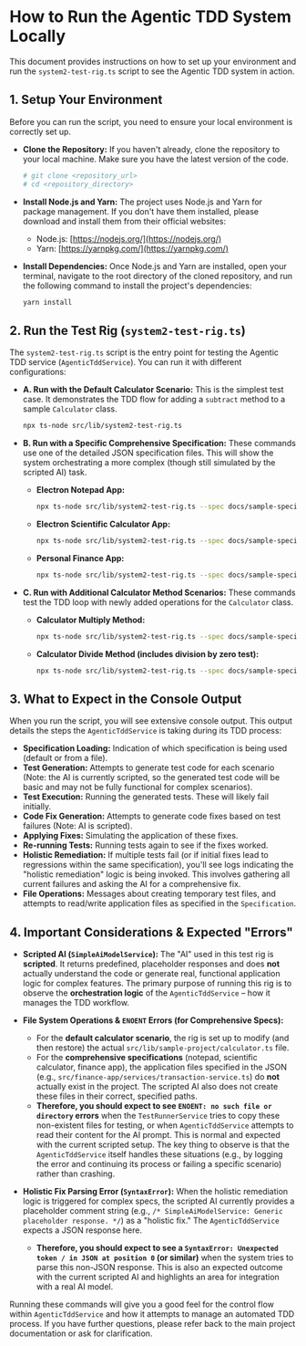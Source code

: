 # How to Run the Agentic TDD System Locally

This document provides instructions on how to set up your environment and run the `system2-test-rig.ts` script to see the Agentic TDD system in action.

## 1. Setup Your Environment

Before you can run the script, you need to ensure your local environment is correctly set up.

*   **Clone the Repository:**
    If you haven't already, clone the repository to your local machine. Make sure you have the latest version of the code.
    ```bash
    # git clone <repository_url>
    # cd <repository_directory>
    ```

*   **Install Node.js and Yarn:**
    The project uses Node.js and Yarn for package management. If you don't have them installed, please download and install them from their official websites:
    *   Node.js: [https://nodejs.org/](https://nodejs.org/)
    *   Yarn: [https://yarnpkg.com/](https://yarnpkg.com/)

*   **Install Dependencies:**
    Once Node.js and Yarn are installed, open your terminal, navigate to the root directory of the cloned repository, and run the following command to install the project's dependencies:
    ```bash
    yarn install
    ```

## 2. Run the Test Rig (`system2-test-rig.ts`)

The `system2-test-rig.ts` script is the entry point for testing the Agentic TDD service (`AgenticTddService`). You can run it with different configurations:

*   **A. Run with the Default Calculator Scenario:**
    This is the simplest test case. It demonstrates the TDD flow for adding a `subtract` method to a sample `Calculator` class.
    ```bash
    npx ts-node src/lib/system2-test-rig.ts
    ```

*   **B. Run with a Specific Comprehensive Specification:**
    These commands use one of the detailed JSON specification files. This will show the system orchestrating a more complex (though still simulated by the scripted AI) task.
    *   **Electron Notepad App:**
        ```bash
        npx ts-node src/lib/system2-test-rig.ts --spec docs/sample-specifications/electron-notepad-spec.json
        ```
    *   **Electron Scientific Calculator App:**
        ```bash
        npx ts-node src/lib/system2-test-rig.ts --spec docs/sample-specifications/electron-scientific-calculator-spec.json
        ```
    *   **Personal Finance App:**
        ```bash
        npx ts-node src/lib/system2-test-rig.ts --spec docs/sample-specifications/personal-finance-app-spec.json
        ```

*   **C. Run with Additional Calculator Method Scenarios:**
    These commands test the TDD loop with newly added operations for the `Calculator` class.
    *   **Calculator Multiply Method:**
        ```bash
        npx ts-node src/lib/system2-test-rig.ts --spec docs/sample-specifications/calculator-multiply-spec.json
        ```
    *   **Calculator Divide Method (includes division by zero test):**
        ```bash
        npx ts-node src/lib/system2-test-rig.ts --spec docs/sample-specifications/calculator-divide-spec.json
        ```

## 3. What to Expect in the Console Output

When you run the script, you will see extensive console output. This output details the steps the `AgenticTddService` is taking during its TDD process:

*   **Specification Loading:** Indication of which specification is being used (default or from a file).
*   **Test Generation:** Attempts to generate test code for each scenario (Note: the AI is currently scripted, so the generated test code will be basic and may not be fully functional for complex scenarios).
*   **Test Execution:** Running the generated tests. These will likely fail initially.
*   **Code Fix Generation:** Attempts to generate code fixes based on test failures (Note: AI is scripted).
*   **Applying Fixes:** Simulating the application of these fixes.
*   **Re-running Tests:** Running tests again to see if the fixes worked.
*   **Holistic Remediation:** If multiple tests fail (or if initial fixes lead to regressions within the same specification), you'll see logs indicating the "holistic remediation" logic is being invoked. This involves gathering all current failures and asking the AI for a comprehensive fix.
*   **File Operations:** Messages about creating temporary test files, and attempts to read/write application files as specified in the `Specification`.

## 4. Important Considerations & Expected "Errors"

*   **Scripted AI (`SimpleAiModelService`):**
    The "AI" used in this test rig is **scripted**. It returns predefined, placeholder responses and does **not** actually understand the code or generate real, functional application logic for complex features. The primary purpose of running this rig is to observe the **orchestration logic** of the `AgenticTddService` – how it manages the TDD workflow.

*   **File System Operations & `ENOENT` Errors (for Comprehensive Specs):**
    *   For the **default calculator scenario**, the rig is set up to modify (and then restore) the actual `src/lib/sample-project/calculator.ts` file.
    *   For the **comprehensive specifications** (notepad, scientific calculator, finance app), the application files specified in the JSON (e.g., `src/finance-app/services/transaction-service.ts`) do **not** actually exist in the project. The scripted AI also does not create these files in their correct, specified paths.
    *   **Therefore, you should expect to see `ENOENT: no such file or directory` errors** when the `TestRunnerService` tries to copy these non-existent files for testing, or when `AgenticTddService` attempts to read their content for the AI prompt. This is normal and expected with the current scripted setup. The key thing to observe is that the `AgenticTddService` itself handles these situations (e.g., by logging the error and continuing its process or failing a specific scenario) rather than crashing.

*   **Holistic Fix Parsing Error (`SyntaxError`):**
    When the holistic remediation logic is triggered for complex specs, the scripted AI currently provides a placeholder comment string (e.g., `/* SimpleAiModelService: Generic placeholder response. */`) as a "holistic fix." The `AgenticTddService` expects a JSON response here.
    *   **Therefore, you should expect to see a `SyntaxError: Unexpected token / in JSON at position 0` (or similar)** when the system tries to parse this non-JSON response. This is also an expected outcome with the current scripted AI and highlights an area for integration with a real AI model.

Running these commands will give you a good feel for the control flow within `AgenticTddService` and how it attempts to manage an automated TDD process. If you have further questions, please refer back to the main project documentation or ask for clarification.
